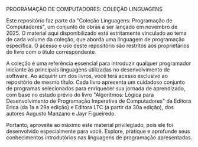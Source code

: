 PROGRAMAÇÃO DE COMPUTADORES: COLEÇÃO LINGUAGENS

Este repositório faz parte da "Coleção Linguagens: Programação de Computadores", um conjunto de obras a ser lançado em novembro de 2025. O material aqui disponibilizado está estritamente vinculado ao tema de cada volume da coleção, que aborda uma linguagem de programação específica. O acesso e uso deste repositório são restritos aos proprietários do livro com o título correspondente.

A coleção é uma referência essencial para introduzir qualquer programador iniciante às principais linguagens utilizadas no desenvolvimento de software. Ao adquirir um dos livros, você terá acesso exclusivo ao repositório de mesmo título. Cada livro apresenta um cuidadoso conjunto de programas selecionados para enriquecer sua jornada de aprendizado, com base no estudo prévio do livro "Algoritmos: Lógica para Desenvolvimento de Programação Imperativa de Computadores" da Editora Érica (da 1a a 29a edição) e Editora LTC (a partir da 30a edição), dos autores Augusto Manzano e Jayr Figueiredo.

Portanto, aproveite ao máximo este material privilegiado, pois ele foi desenvolvido especialmente para você. Explore, pratique e aprofunde seus conhecimentos introdutórios nas linguagens de programação apresentadas.
